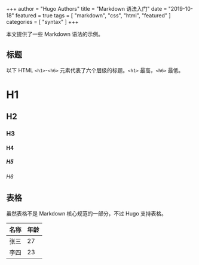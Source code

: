 +++
author = "Hugo Authors"
title = "Markdown 语法入门"
date = "2019-10-18"
featured = true
tags = [
    "markdown",
    "css",
    "html",
    "featured"
]
categories = [
    "syntax"
]
+++

本文提供了一些 Markdown 语法的示例。

<!--more-->

## 标题

以下 HTML `<h1>`-`<h6>` 元素代表了六个层级的标题。`<h1>` 最高，`<h6>` 最低。

# H1
## H2
### H3
#### H4
##### H5
###### H6

## 表格

虽然表格不是 Markdown 核心规范的一部分，不过 Hugo 支持表格。

| 名称 | 年龄
|---|---|
| 张三 | 27 |
| 李四 | 23 |
